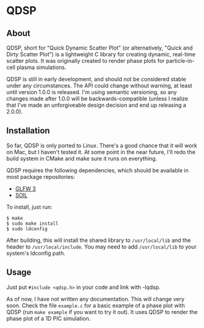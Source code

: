 # QDSP

## About

QDSP, short for "Quick Dynamic Scatter Plot" (or alternatively, "Quick and Dirty Scatter Plot") is a lightweight C library for creating dynamic, real-time scatter plots. It was originally created to render phase plots for particle-in-cell plasma simulations.

QDSP is still in early development, and should not be considered stable under any circumstances. The API could change without warning, at least until version 1.0.0 is released. I'm using semantic versioning, so any changes made after 1.0.0 will be backwards-compatible (unless I realize that I've made an unforgiveable design decision and end up releasing a 2.0.0).

## Installation

So far, QDSP is only ported to Linux. There's a good chance that it will work on Mac, but I haven't tested it. At some point in the near future, I'll redo the build system in CMake and make sure it runs on everything.

QDSP requires the following dependencies, which should be available in most package repositories:

* [GLFW 3](http://www.glfw.org/docs/latest/)
* [SOIL](http://www.lonesock.net/soil.html)

To install, just run:

    $ make
    $ sudo make install
	$ sudo ldconfig

After building, this will install the shared library to `/usr/local/lib` and the header to `/usr/local/include`. You may need to add `/usr/local/lib` to your system's ldconfig path.

## Usage

Just put `#include <qdsp.h>` in your code and link with -lqdsp.

As of now, I have not written any documentation. This will change very soon. Check the file `example.c` for a basic example of a phase plot with QDSP (run `make example` if you want to try it out). It uses QDSP to render the phase plot of a 1D PIC simulation.
